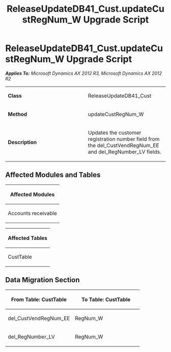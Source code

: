 ﻿---
title: ReleaseUpdateDB41_Cust.updateCustRegNum_W Upgrade Script
TOCTitle: ReleaseUpdateDB41_Cust.updateCustRegNum_W Upgrade Script
ms:assetid: d35fe3aa-5227-faf0-4648-5f1985ed81dd
ms:mtpsurl: https://msdn.microsoft.com/en-us/library/JJ686973(v=AX.60)
ms:contentKeyID: 49711423
ms.date: 05/18/2015
mtps_version: v=AX.60
---

# ReleaseUpdateDB41\_Cust.updateCustRegNum\_W Upgrade Script 


_**Applies To:** Microsoft Dynamics AX 2012 R3, Microsoft Dynamics AX 2012 R2_

<table>
<colgroup>
<col style="width: 50%" />
<col style="width: 50%" />
</colgroup>
<tbody>
<tr class="odd">
<td><p><strong>Class</strong></p></td>
<td><p>ReleaseUpdateDB41_Cust</p></td>
</tr>
<tr class="even">
<td><p><strong>Method</strong></p></td>
<td><p>updateCustRegNum_W</p></td>
</tr>
<tr class="odd">
<td><p><strong>Description</strong></p></td>
<td><p>Updates the customer registration number field from the del_CustVendRegNum_EE and del_RegNumber_LV fields.</p></td>
</tr>
</tbody>
</table>


## Affected Modules and Tables

<table>
<colgroup>
<col style="width: 100%" />
</colgroup>
<thead>
<tr class="header">
<th><p>Affected Modules</p></th>
</tr>
</thead>
<tbody>
<tr class="odd">
<td><p>Accounts receivable</p></td>
</tr>
</tbody>
</table>


<table>
<colgroup>
<col style="width: 100%" />
</colgroup>
<thead>
<tr class="header">
<th><p>Affected Tables</p></th>
</tr>
</thead>
<tbody>
<tr class="odd">
<td><p>CustTable</p></td>
</tr>
</tbody>
</table>


## Data Migration Section

<table>
<colgroup>
<col style="width: 50%" />
<col style="width: 50%" />
</colgroup>
<thead>
<tr class="header">
<th><p>From Table: CustTable</p></th>
<th><p>To Table: CustTable</p></th>
</tr>
</thead>
<tbody>
<tr class="odd">
<td><p>del_CustVendRegNum_EE</p></td>
<td><p>RegNum_W</p></td>
</tr>
<tr class="even">
<td><p>del_RegNumber_LV</p></td>
<td><p>RegNum_W</p></td>
</tr>
</tbody>
</table>

  


